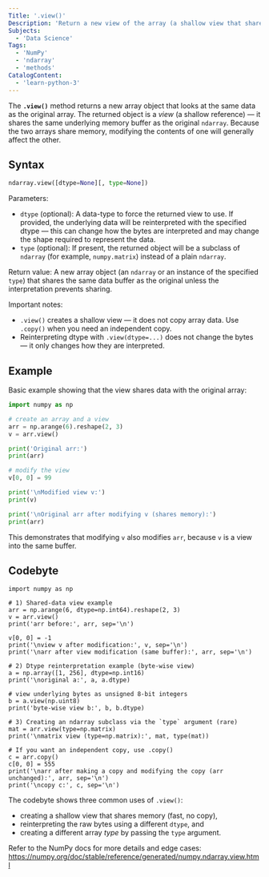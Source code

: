 ```yaml
---
Title: '.view()'
Description: 'Return a new view of the array (a shallow view that shares the original array\'s data buffer).'
Subjects:
  - 'Data Science'
Tags:
  - 'NumPy'
  - 'ndarray'
  - 'methods'
CatalogContent:
  - 'learn-python-3'
---
```


The **`.view()`** method returns a new array object that looks at the same data as the original array. The returned object is a *view* (a shallow reference) — it shares the same underlying memory buffer as the original `ndarray`. Because the two arrays share memory, modifying the contents of one will generally affect the other.

## Syntax

```python
ndarray.view([dtype=None][, type=None])
```

Parameters:

- `dtype` (optional): A data-type to force the returned view to use. If provided, the underlying data will be reinterpreted with the specified dtype — this can change how the bytes are interpreted and may change the shape required to represent the data.
- `type` (optional): If present, the returned object will be a subclass of `ndarray` (for example, `numpy.matrix`) instead of a plain `ndarray`.

Return value: A new array object (an `ndarray` or an instance of the specified `type`) that shares the same data buffer as the original unless the interpretation prevents sharing.

Important notes:

- `.view()` creates a shallow view — it does not copy array data. Use `.copy()` when you need an independent copy.
- Reinterpreting dtype with `.view(dtype=...)` does not change the bytes — it only changes how they are interpreted.

## Example

Basic example showing that the view shares data with the original array:

```python
import numpy as np

# create an array and a view
arr = np.arange(6).reshape(2, 3)
v = arr.view()

print('Original arr:')
print(arr)

# modify the view
v[0, 0] = 99

print('\nModified view v:')
print(v)

print('\nOriginal arr after modifying v (shares memory):')
print(arr)
```

This demonstrates that modifying `v` also modifies `arr`, because `v` is a view into the same buffer.

## Codebyte

```codebyte/python
import numpy as np

# 1) Shared-data view example
arr = np.arange(6, dtype=np.int64).reshape(2, 3)
v = arr.view()
print('arr before:', arr, sep='\n')

v[0, 0] = -1
print('\nview v after modification:', v, sep='\n')
print('\narr after view modification (same buffer):', arr, sep='\n')

# 2) Dtype reinterpretation example (byte-wise view)
a = np.array([1, 256], dtype=np.int16)
print('\noriginal a:', a, a.dtype)

# view underlying bytes as unsigned 8-bit integers
b = a.view(np.uint8)
print('byte-wise view b:', b, b.dtype)

# 3) Creating an ndarray subclass via the `type` argument (rare)
mat = arr.view(type=np.matrix)
print('\nmatrix view (type=np.matrix):', mat, type(mat))

# If you want an independent copy, use .copy()
c = arr.copy()
c[0, 0] = 555
print('\narr after making a copy and modifying the copy (arr unchanged):', arr, sep='\n')
print('\ncopy c:', c, sep='\n')
```

The codebyte shows three common uses of `.view()`:

- creating a shallow view that shares memory (fast, no copy),
- reinterpreting the raw bytes using a different `dtype`, and
- creating a different array *type* by passing the `type` argument.

Refer to the NumPy docs for more details and edge cases: https://numpy.org/doc/stable/reference/generated/numpy.ndarray.view.html
